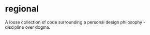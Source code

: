 # regional
A loose collection of code surrounding a personal design philosophy - discipline over dogma.

